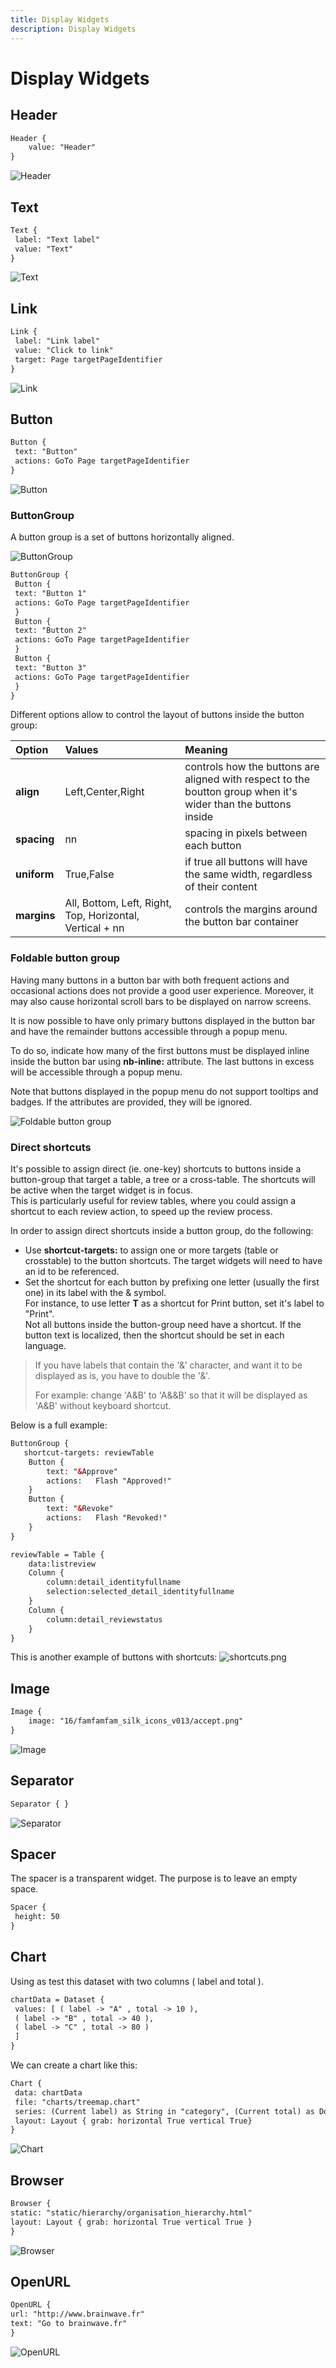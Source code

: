 ```yaml
---
title: Display Widgets
description: Display Widgets
---
```


# Display Widgets

## Header

```page
Header {
    value: "Header"
}
```

![Header](./images/1401.png "Header")  

## Text

```page
Text {
 label: "Text label"
 value: "Text"
}
```

![Text](./images//1402.png "Text")  

## Link

```page
Link {
 label: "Link label"
 value: "Click to link"
 target: Page targetPageIdentifier
}
```

![Link](./images//1403.png "Link")  

## Button

```page
Button {
 text: "Button"
 actions: GoTo Page targetPageIdentifier
}
```

![Button](./images//1404.png "Button")  

### ButtonGroup

A button group is a set of buttons horizontally aligned.

![ButtonGroup](./images//1405.png "ButtonGroup")  

```page
ButtonGroup {
 Button {
 text: "Button 1"
 actions: GoTo Page targetPageIdentifier
 }
 Button {
 text: "Button 2"
 actions: GoTo Page targetPageIdentifier
 }
 Button {
 text: "Button 3"
 actions: GoTo Page targetPageIdentifier
 }
}
```

Different options allow to control the layout of buttons inside the button group:

| Option      | Values                                                   | Meaning                                                                                                        |
| :---------- | :------------------------------------------------------- | :------------------------------------------------------------------------------------------------------------- |
| **align**   | Left,Center,Right                                        | controls how the buttons are aligned with respect to the boutton group when it's wider than the buttons inside |
| **spacing** | nn                                                       | spacing in pixels between each button                                                                          |
| **uniform** | True,False                                               | if true all buttons will have the same width, regardless of their content                                      |
| **margins** | All, Bottom, Left, Right, Top, Horizontal, Vertical + nn | controls the margins around the button bar container                                                           |

### Foldable button group

Having many buttons in a button bar with both frequent actions and occasional actions does not provide a good user experience. Moreover, it may also cause horizontal scroll bars to be displayed on narrow screens.

It is now possible to have only primary buttons displayed in the button bar and have the remainder buttons accessible through a popup menu.

To do so, indicate how many of the first buttons must be displayed inline inside the button bar using **nb-inline:** attribute. The last buttons in excess will be accessible through a popup menu.  

Note that buttons displayed in the popup menu do not support tooltips and badges. If the attributes are provided, they will be ignored.

![Foldable button group](./images/buttongroup.png "Foldable button group")  

### Direct shortcuts

It's possible to assign direct (ie. one-key) shortcuts to buttons inside a button-group that target a table, a tree or a cross-table.
The shortcuts will be active when the target widget is in focus.  
This is particularly useful for review tables, where you could assign a shortcut to each review action, to speed up the review process.

In order to assign direct shortcuts inside a button group, do the following:  

- Use **shortcut-targets:** to assign one or more targets (table or crosstable) to the button shortcuts. The target widgets will need to have an id to be referenced.
- Set the shortcut for each button by prefixing one letter (usually the first one) in its label with the & symbol.  
For instance, to use letter **T** as a shortcut for Print button, set it's label to "Print".  
Not all buttons inside the button-group need have a shortcut. If the button text is localized, then the shortcut should be set in each language.

> If you have labels that contain the '&' character, and want it to be displayed as is, you have to double the '&'.
>
> For example: change 'A&B' to 'A&&B' so that it will be displayed as 'A&B' without keyboard shortcut.

Below is a full example:

```page
ButtonGroup {  
   shortcut-targets: reviewTable
    Button {
        text: "&Approve"
        actions:   Flash "Approved!"
    }
    Button {
        text: "&Revoke"
        actions:   Flash "Revoked!"
    }
}

reviewTable = Table {
    data:listreview
    Column {
        column:detail_identityfullname
        selection:selected_detail_identityfullname
    }
    Column {
        column:detail_reviewstatus
    }
}
```

This is another  example of buttons with shortcuts:
![shortcuts.png](./images//shortcuts.png)

## Image

```page
Image {
    image: "16/famfamfam_silk_icons_v013/accept.png"
}
```

![Image](./images//1406.png "Image")  

## Separator

```page
Separator { }
```  

![Separator](./images//1407.png "Separator")  

## Spacer

The spacer is a transparent widget. The purpose is to leave an empty space.  

```page
Spacer {
 height: 50
}
```

## Chart

Using as test this dataset with two columns ( label and total ).  

```page
chartData = Dataset {
 values: [ ( label -> "A" , total -> 10 ),
 ( label -> "B" , total -> 40 ),
 ( label -> "C" , total -> 80 )
 ]
}
```

We can create a chart like this:  

```page
Chart {
 data: chartData
 file: "charts/treemap.chart"
 series: (Current label) as String in "category", (Current total) as Double in "value"
 layout: Layout { grab: horizontal True vertical True}
}
```

![Chart](./images//1408.png "Chart")  

## Browser

```page
Browser {  
static: "static/hierarchy/organisation_hierarchy.html"  
layout: Layout { grab: horizontal True vertical True }  
}
```

![Browser](./images//1409.png "Browser")  

## OpenURL

```page
OpenURL {
url: "http://www.brainwave.fr"
text: "Go to brainwave.fr"
}
```

![OpenURL](./images//1410.png "OpenURL")  
